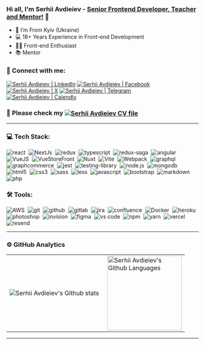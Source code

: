 ### Hi all, I'm Serhii Avdieiev - [Senior Frontend Developer, Teacher and Mentor!][vercel] 👋 

- 📍 I’m From Kyiv (Ukraine)
- 💻 18+ Years Experience in Front-end Development
- 👨‍💻 Front-end Enthusiast
- 📚 Mentor

### 🤝 Connect with me:

[<img alt="Serhii Avdieiev | LinkedIn" src="https://img.shields.io/badge/linkedin-0077B5.svg?&style=for-the-badge&logo=linkedin&logoColor=white" />][linkedin]
[<img alt="Serhii Avdieiev | Facebook" src="https://img.shields.io/badge/facebook-0077B5.svg?&style=for-the-badge&logo=facebook&logoColor=white" />][facebook]
[<img alt="Serhii Avdieiev | X" src="https://img.shields.io/badge/x-1DA1F2.svg?&style=for-the-badge&logo=x&logoColor=white" />][x]
[<img alt="Serhii Avdieiev | Telegram" src="https://img.shields.io/badge/taypyc1-26A5E4.svg?&style=for-the-badge&logo=telegram&logoColor=white" />][Telegram]
[<img alt="Serhii Avdieiev | Calendly" src="https://img.shields.io/badge/calendly%20me-ccc.svg?&style=for-the-badge&logo=calendly&logoColor=white)" />][calendly]

### 🤝 Please check my [<img valign=middle alt="Serhii Avdieiev CV file" src="https://img.shields.io/badge/resume-red.svg?&style=for-the-badge" />][CV]

---

### 💻 Tech Stack:

<img alt="react" src="https://img.shields.io/badge/react-61DAFB.svg?&style=for-the-badge&logo=react&logoColor=fff" />&nbsp;
<img alt="NextJs" src="https://img.shields.io/badge/next-000000.svg?&style=for-the-badge&logo=nextdotjs&logoColor=fff" />&nbsp;
<img alt="redux" src="https://img.shields.io/badge/redux-764ABC.svg?&style=for-the-badge&logo=redux&logoColor=fff" />&nbsp;
<img alt="typescript" src="https://img.shields.io/badge/typescript-007ACC.svg?&style=for-the-badge&logo=typescript&logoColor=fff" />&nbsp;
<img alt="redux-saga" src="https://img.shields.io/badge/redux saga-939393.svg?&style=for-the-badge&logo=redux-saga&logoColor=fff" />&nbsp;
<img alt="angular" src="https://img.shields.io/badge/angular-C21325.svg?&style=for-the-badge&logo=angular&logoColor=fff" />&nbsp;
<img alt="VueJS" src="https://img.shields.io/badge/vue.js-26A944.svg?&style=for-the-badge&logo=vue.js&logoColor=fff" />&nbsp;
<img alt="VueStoreFront" src="https://img.shields.io/badge/vueStoreFront-26A944.svg?&style=for-the-badge&logo=VueStoreFront&logoColor=fff" />&nbsp;
<img alt="Nuxt" src="https://img.shields.io/badge/nuxt-00DC82.svg?&style=for-the-badge&logo=nuxt&logoColor=fff" />&nbsp;
<img alt="Vite" src="https://img.shields.io/badge/vite-646CFF.svg?&style=for-the-badge&logo=Vite&logoColor=fff" />&nbsp;
<img alt="Webpack" src="https://img.shields.io/badge/Webpack-8DD6F9.svg?&style=for-the-badge&logo=Webpack&logoColor=fff" />&nbsp;
<img alt="graphql" src="https://img.shields.io/badge/graphql-E10098.svg?&style=for-the-badge&logo=graphql&logoColor=fff" />&nbsp;
<img alt="graphcommerce" src="https://img.shields.io/badge/graphcommerce-007ACC.svg?&style=for-the-badge&logo=graphcommerce&logoColor=fff" />&nbsp;
<img alt="jest" src="https://img.shields.io/badge/jest-C21325.svg?&style=for-the-badge&logo=jest&logoColor=fff" />&nbsp;
<img alt="testing-library" src="https://img.shields.io/badge/rtl-D62B2A.svg?&style=for-the-badge&logo=testing-library&logoColor=fff" />&nbsp;
<img alt="node.js" src="https://img.shields.io/badge/node.js-90C53F.svg?&style=for-the-badge&logo=node.js&logoColor=fff" />&nbsp;
<img alt="mongodb" src="https://img.shields.io/badge/mongodb-26A944.svg?&style=for-the-badge&logo=mongodb&logoColor=fff" />&nbsp;
<img alt="html5" src="https://img.shields.io/badge/html5-E34F26.svg?&style=for-the-badge&logo=html5&logoColor=fff" />&nbsp;
<img alt="css3" src="https://img.shields.io/badge/css-1572B6.svg?&style=for-the-badge&logo=css3&logoColor=fff" />&nbsp;
<img alt="sass" src="https://img.shields.io/badge/sass-CF649A.svg?&style=for-the-badge&logo=sass&logoColor=fff" />&nbsp;
<img alt="less" src="https://img.shields.io/badge/less-26A944.svg?&style=for-the-badge&logo=less&logoColor=fff" />&nbsp;
<img alt="javascript" src="https://img.shields.io/badge/javascript-F7DF1E.svg?&style=for-the-badge&logo=javascript&logoColor=fff" />&nbsp;
<img alt="bootstrap" src="https://img.shields.io/badge/bootstrap-7610F7.svg?&style=for-the-badge&logo=bootstrap&logoColor=fff" />&nbsp;
<img alt="markdown" src="https://img.shields.io/badge/markdown-000.svg?&style=for-the-badge&logo=markdown&logoColor=fff" />&nbsp;
<img alt="php" src="https://img.shields.io/badge/php-777BB4.svg?&style=for-the-badge&logo=php&logoColor=fff" />&nbsp;

### 🛠 Tools:

<img alt="AWS" src="https://img.shields.io/badge/amazon%20web%20services-232F3E.svg?&style=for-the-badge&logo=Amazon Web Services&logoColor=fff" />&nbsp;
<img alt="git" src="https://img.shields.io/badge/git-F05033.svg?&style=for-the-badge&logo=git&logoColor=fff" />&nbsp;
<img alt="github" src="https://img.shields.io/badge/github-000.svg?&style=for-the-badge&logo=github&logoColor=fff" />&nbsp;
<img alt="gitlab" src="https://img.shields.io/badge/gitlab-380D75.svg?&style=for-the-badge&logo=gitlab&logoColor=fff" />&nbsp;
<img alt="jira" src="https://img.shields.io/badge/jira-2D80FF.svg?&style=for-the-badge&logo=jira&logoColor=fff" />&nbsp;
<img alt="confluence" src="https://img.shields.io/badge/confluence-1F4D7D.svg?&style=for-the-badge&logo=confluence&logoColor=fff" />&nbsp;
<img alt="Docker" src="https://img.shields.io/badge/docker-000.svg?&style=for-the-badge&logo=docker&logoColor=fff" />&nbsp;
<img alt="heroku" src="https://img.shields.io/badge/heroku-5920B1.svg?&style=for-the-badge&logo=heroku&logoColor=fff" />&nbsp;
<img alt="photoshop" src="https://img.shields.io/badge/photoshop-31A8FF.svg?&style=for-the-badge&logo=adobe-photoshop&logoColor=fff" />&nbsp;
<img alt="invision" src="https://img.shields.io/badge/invision-FF3267.svg?&style=for-the-badge&logo=invision&logoColor=fff" />&nbsp;
<img alt="figma" src="https://img.shields.io/badge/Figma-F24E1E.svg?&style=for-the-badge&logo=figma&logoColor=fff" />&nbsp;
<img alt="vs code" src="https://img.shields.io/badge/vs code-007ACC.svg?&style=for-the-badge&logo=visual-studio-code&logoColor=fff" />&nbsp;
<img alt="npm" src="https://img.shields.io/badge/NPM-CB3837.svg?&style=for-the-badge&logo=npm&logoColor=fff" />&nbsp;
<img alt="yarn" src="https://img.shields.io/badge/Yarn-2C8EBB.svg?&style=for-the-badge&logo=yarn&logoColor=fff" />&nbsp;
<img alt="vercel" src="https://img.shields.io/badge/vercel-000000.svg?&style=for-the-badge&logo=vercel&logoColor=fff" />&nbsp;
<img alt="resend" src="https://img.shields.io/badge/resend-000000.svg?&style=for-the-badge&logo=resend&logoColor=fff" />&nbsp;

---

### ⚙️ GitHub Analytics

<table>
  <tr>
    <td>
      <img align="left" src="https://github-readme-streak-stats.herokuapp.com/?user=taypyc&theme=algolia" alt="Serhii Avdieiev's Github stats" />
    </td>
    <td>
      <img height="195px" align="right" alt="Serhii Avdieiev's Github Languages" src="https://github-readme-stats-eight-theta.vercel.app/api/top-langs/?username=YauhenKavalchuk&theme=algolia&layout=compact" />
    </td>
  </tr>
</table>

---

[vercel]: https://taypyc.vercel.app
[linkedin]: https://www.linkedin.com/in/serhii-avdieiev/
[facebook]: <https://www.facebook.com/taypyc>
[x]: https://twitter.com/Serhii_Avdieiev
[telegram]: https://t.me/taypyc1
[CV]: https://taypyc.vercel.app/static/CV_Serhii.Avdieiev.pdf
[calendly]: https://calendly.com/serhii_avdieiev
